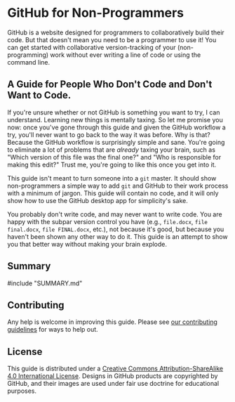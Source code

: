 # GitHub for Non-Programmers

GitHub is a website designed for programmers to collaboratively build their code. But that doesn't mean you need to be a programmer to use it! You can get started with collaborative version-tracking of your (non-programming) work without ever writing a line of code or using the command line.

## A Guide for People Who Don't Code and Don't Want to Code.

If you're unsure whether or not GitHub is something you want to try, I can understand. Learning new things is mentally taxing. So let me promise you now: once you've gone through this guide and given the GitHub workflow a try, you'll never want to go back to the way it was before. Why is that? Because the GitHub workflow is surprisingly simple and sane. You're going to eliminate a lot of problems that are *already* taxing your brain, such as "Which version of this file was the final one?" and "Who is responsible for making this edit?" Trust me, you're going to like this once you get into it.

This guide isn't meant to turn someone into a `git` master. It should show non-programmers a simple way to add `git` and GitHub to their work process with a minimum of jargon. This guide will contain no code, and it will only show how to use the GitHub desktop app for simplicity's sake.

You probably don't write code, and may never want to write code. You are happy with the subpar version control you have (e.g., `file.docx`, `file final.docx`, `file FINAL.docx`, etc.), not because it's good, but because you haven't been shown any other way to do it. This guide is an attempt to show you that better way without making your brain explode.

## Summary
#include "SUMMARY.md"

## Contributing

Any help is welcome in improving this guide. Please see [our contributing guidelines](CONTRIBUTING.html) for ways to help out.

## License

This guide is distributed under a [Creative Commons Attribution-ShareAlike 4.0 International License](https://creativecommons.org/licenses/by-sa/4.0/). Designs in GitHub products are copyrighted by GitHub, and their images are used under fair use doctrine for educational purposes.
